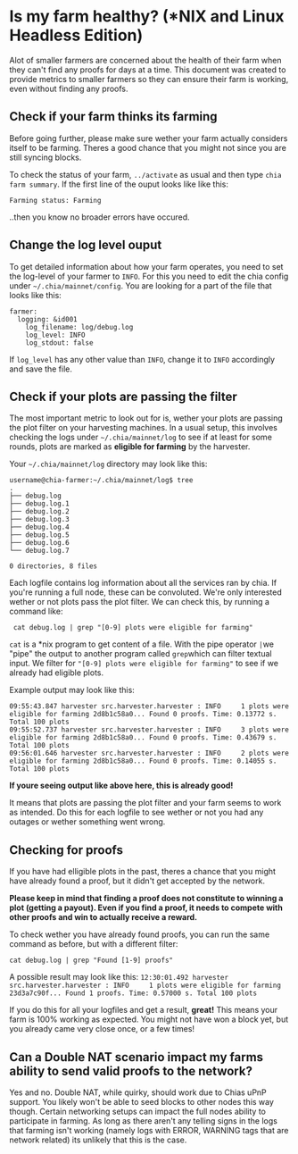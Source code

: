 # Is my farm healthy? (*NIX and Linux Headless Edition)

Alot of smaller farmers are concerned about the health of their farm when they can't find any proofs for days at a time.
This document was created to provide metrics to smaller farmers so they can ensure their farm is working, even without finding any proofs.

## Check if your farm thinks its farming
Before going further, please make sure wether your farm actually considers itself to be farming. Theres a good chance that you might not since you are still syncing blocks.

To check the status of your farm,  `../activate` as usual and then type `chia farm summary`. If the first line of the ouput looks like like this:

```
Farming status: Farming
```
..then you know no broader errors have occured.

## Change the log level ouput
To get detailed information about how your farm operates, you need to set the log-level of your farmer to `INFO`. For this you need to edit the chia config under `~/.chia/mainnet/config`. You are looking for a part of the file that looks like this:
```
farmer:
  logging: &id001
    log_filename: log/debug.log
    log_level: INFO
    log_stdout: false
```
If `log_level` has any other value than `INFO`, change it to `INFO` accordingly and save the file.

## Check if your plots are passing the filter
The most important metric to look out for is, wether your plots are passing the plot filter on your harvesting machines. In a usual setup, this involves checking the logs under `~/.chia/mainnet/log` to see if at least for some rounds, plots are marked as **eligible for farming** by the harvester.

Your `~/.chia/mainnet/log` directory may look like this:

```
username@chia-farmer:~/.chia/mainnet/log$ tree
.
├── debug.log
├── debug.log.1
├── debug.log.2
├── debug.log.3
├── debug.log.4
├── debug.log.5
├── debug.log.6
└── debug.log.7

0 directories, 8 files
```
Each logfile contains log information about all the services ran by chia. If you're running a full node, these can be convoluted. We're only interested wether or not plots pass the plot filter. We can check this, by running a command like:

``` cat debug.log | grep "[0-9] plots were eligible for farming"```

`cat` is a *nix program to get content of a file. With the pipe operator `|`we "pipe" the output to another program called `grep`which can filter textual input. We filter for `"[0-9] plots were eligible for farming"` to see if we already had eligible plots.

Example output may look like this:
```
09:55:43.847 harvester src.harvester.harvester : INFO     1 plots were eligible for farming 2d8b1c58a0... Found 0 proofs. Time: 0.13772 s. Total 100 plots
09:55:52.737 harvester src.harvester.harvester : INFO     3 plots were eligible for farming 2d8b1c58a0... Found 0 proofs. Time: 0.43679 s. Total 100 plots
09:56:01.646 harvester src.harvester.harvester : INFO     2 plots were eligible for farming 2d8b1c58a0... Found 0 proofs. Time: 0.14055 s. Total 100 plots
```
**If youre seeing output like above here, this is already good!**

It means that plots are passing the plot filter and your farm seems to work as intended. Do this for each logfile to see wether or not you had any outages or wether something went wrong.

## Checking for proofs
If you have had elligible plots in the past, theres a chance that you might have already found a proof, but it didn't get accepted by the network. 

**Please keep in mind that finding a proof does not constitute to winning a plot (getting a payout). Even if you find a proof, it needs to compete with other proofs and win to actually receive a reward.**

To check wether you have already found proofs, you can run the same command as before, but with a different filter:

`cat debug.log | grep "Found [1-9] proofs"`

A possible result may look like this:
`12:30:01.492 harvester src.harvester.harvester : INFO     1 plots were eligible for farming 23d3a7c90f... Found 1 proofs. Time: 0.57000 s. Total 100 plots`

If you do this for all your logfiles and get a result, **great!** This means your farm is 100% working as expected. You might not have won a block yet, but you already came very close once, or a few times!

## Can a Double NAT scenario impact my farms ability to send valid proofs to the network?
Yes and no. Double NAT, while quirky, should work due to Chias uPnP support. You likely won't be able to seed blocks to other nodes this way though. Certain networking setups can impact the full nodes ability to participate in farming. As long as there aren't any telling signs in the logs that farming isn't working (namely logs with ERROR, WARNING tags that are network related) its unlikely that this is the case.

